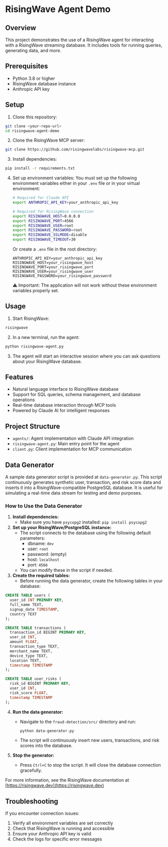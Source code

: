 # RisingWave Agent Demo

## Overview
This project demonstrates the use of a RisingWave agent for interacting with a RisingWave streaming database. It includes tools for running queries, generating data, and more.

## Prerequisites

- Python 3.8 or higher
- RisingWave database instance
- Anthropic API key

## Setup

1. Clone this repository:
```bash
git clone <your-repo-url>
cd risingwave-agent-demo
```

2. Clone the RisingWave MCP server:
```bash
git clone https://github.com/risingwavelabs/risingwave-mcp.git
```

3. Install dependencies:
```bash
pip install -r requirements.txt
```

4. Set up environment variables:
   You must set up the following environment variables either in your `.env` file or in your virtual environment:

   ```bash
   # Required for Claude API
   export ANTHROPIC_API_KEY=your_anthropic_api_key

   # Required for RisingWave connection
   export RISINGWAVE_HOST=0.0.0.0
   export RISINGWAVE_PORT=4566
   export RISINGWAVE_USER=root
   export RISINGWAVE_PASSWORD=root
   export RISINGWAVE_SSLMODE=disable
   export RISINGWAVE_TIMEOUT=30
   ```

   Or create a `.env` file in the root directory:
   ```
   ANTHROPIC_API_KEY=your_anthropic_api_key
   RISINGWAVE_HOST=your_risingwave_host
   RISINGWAVE_PORT=your_risingwave_port
   RISINGWAVE_USER=your_risingwave_user
   RISINGWAVE_PASSWORD=your_risingwave_password
   ```

   ⚠️ Important: The application will not work without these environment variables properly set.

## Usage

1. Start RisingWave:
```bash
risingwave
```

2. In a new terminal, run the agent:
```bash
python risingwave-agent.py
```

3. The agent will start an interactive session where you can ask questions about your RisingWave database.

## Features

- Natural language interface to RisingWave database
- Support for SQL queries, schema management, and database operations
- Real-time database interaction through MCP tools
- Powered by Claude AI for intelligent responses

## Project Structure

- `agents/`: Agent implementation with Claude API integration
- `risingwave-agent.py`: Main entry point for the agent
- `client.py`: Client implementation for MCP communication

## Data Generator
A sample data generator script is provided at `data-generator.py`. This script continuously generates synthetic user, transaction, and risk score data and inserts it into a RisingWave-compatible PostgreSQL database. It is useful for simulating a real-time data stream for testing and demo purposes.

### How to Use the Data Generator
1. **Install dependencies:**
   - Make sure you have `psycopg2` installed: `pip install psycopg2`
2. **Set up your RisingWave/PostgreSQL instance:**
   - The script connects to the database using the following default parameters:
     - dbname: `dev`
     - user: `root`
     - password: (empty)
     - host: `localhost`
     - port: `4566`
   - You can modify these in the script if needed.
3. **Create the required tables:**
   - Before running the data generator, create the following tables in your database:

```sql
CREATE TABLE users (
  user_id INT PRIMARY KEY,
  full_name TEXT,
  signup_date TIMESTAMP,
  country TEXT
);

CREATE TABLE transactions (
  transaction_id BIGINT PRIMARY KEY,
  user_id INT,
  amount FLOAT,
  transaction_type TEXT,
  merchant_name TEXT,
  device_type TEXT,
  location TEXT,
  timestamp TIMESTAMP
);

CREATE TABLE user_risks (
  risk_id BIGINT PRIMARY KEY,
  user_id INT,
  risk_score FLOAT,
  timestamp TIMESTAMP
);
```

4. **Run the data generator:**
   - Navigate to the `fraud-detection/src/` directory and run:
     ```bash
     python data-generator.py
     ```
   - The script will continuously insert new users, transactions, and risk scores into the database.

5. **Stop the generator:**
   - Press `Ctrl+C` to stop the script. It will close the database connection gracefully.

For more information, see the RisingWave documentation at [https://risingwave.dev](https://risingwave.dev)

## Troubleshooting

If you encounter connection issues:
1. Verify all environment variables are set correctly
2. Check that RisingWave is running and accessible
3. Ensure your Anthropic API key is valid
4. Check the logs for specific error messages
